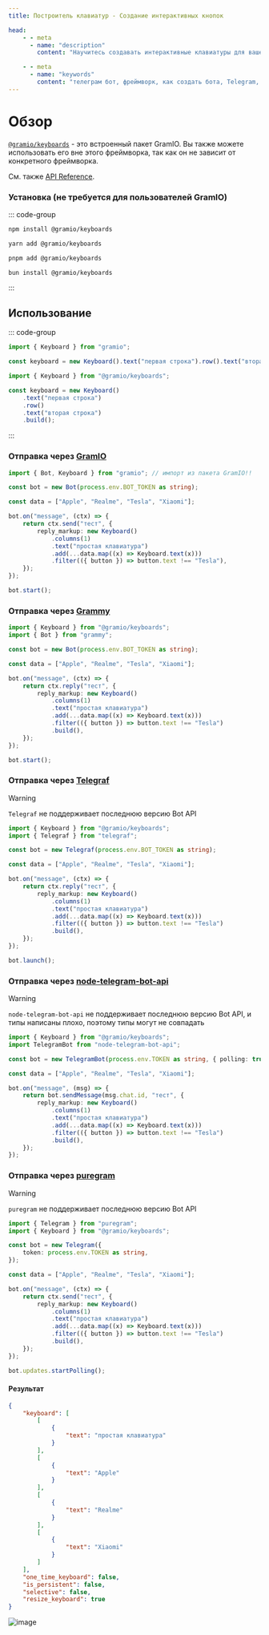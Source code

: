 ```yaml
---
title: Построитель клавиатур - Создание интерактивных кнопок

head:
    - - meta
      - name: "description"
        content: "Научитесь создавать интерактивные клавиатуры для вашего Telegram бота с помощью GramIO. Освойте обычные клавиатуры, инлайн-клавиатуры, настраиваемые макеты и продвинутые шаблоны клавиатур."

    - - meta
      - name: "keywords"
        content: "телеграм бот, фреймворк, как создать бота, Telegram, Telegram Bot API, GramIO, TypeScript, JavaScript, Node.JS, Nodejs, Deno, Bun, клавиатуры в телеграме, создание кнопок, InlineKeyboard, Keyboard, Reply keyboard, ForceReplyKeyboard, RemoveKeyboard, кнопки бота, разметка кнопок, матрица кнопок, URL кнопки, WebApp кнопки, CallbackQuery, чанки кнопок, ряды кнопок, колонки кнопок"
---
```


# Обзор

[`@gramio/keyboards`](https://github.com/gramiojs/keyboards) - это встроенный пакет GramIO. Вы также можете использовать его вне этого фреймворка, так как он не зависит от конкретного фреймворка.

См. также [API Reference](https://jsr.io/@gramio/keyboards/doc).

### Установка (не требуется для пользователей GramIO)

::: code-group

```bash [npm]
npm install @gramio/keyboards
```

```bash [yarn]
yarn add @gramio/keyboards
```

```bash [pnpm]
pnpm add @gramio/keyboards
```

```bash [bun]
bun install @gramio/keyboards
```

:::

## Использование

::: code-group

```ts twoslash [с GramIO]
import { Keyboard } from "gramio";

const keyboard = new Keyboard().text("первая строка").row().text("вторая строка");
```

```ts twoslash [без GramIO]
import { Keyboard } from "@gramio/keyboards";

const keyboard = new Keyboard()
    .text("первая строка")
    .row()
    .text("вторая строка")
    .build();
```

:::

### Отправка через [GramIO](https://gramio.dev/)

```ts
import { Bot, Keyboard } from "gramio"; // импорт из пакета GramIO!!

const bot = new Bot(process.env.BOT_TOKEN as string);

const data = ["Apple", "Realme", "Tesla", "Xiaomi"];

bot.on("message", (ctx) => {
    return ctx.send("тест", {
        reply_markup: new Keyboard()
            .columns(1)
            .text("простая клавиатура")
            .add(...data.map((x) => Keyboard.text(x)))
            .filter(({ button }) => button.text !== "Tesla"),
    });
});

bot.start();
```

### Отправка через [Grammy](https://grammy.dev/)

```ts
import { Keyboard } from "@gramio/keyboards";
import { Bot } from "grammy";

const bot = new Bot(process.env.BOT_TOKEN as string);

const data = ["Apple", "Realme", "Tesla", "Xiaomi"];

bot.on("message", (ctx) => {
    return ctx.reply("тест", {
        reply_markup: new Keyboard()
            .columns(1)
            .text("простая клавиатура")
            .add(...data.map((x) => Keyboard.text(x)))
            .filter(({ button }) => button.text !== "Tesla")
            .build(),
    });
});

bot.start();
```

### Отправка через [Telegraf](https://github.com/telegraf/telegraf)

> [!WARNING]
> `Telegraf` не поддерживает последнюю версию Bot API

```ts
import { Keyboard } from "@gramio/keyboards";
import { Telegraf } from "telegraf";

const bot = new Telegraf(process.env.BOT_TOKEN as string);

const data = ["Apple", "Realme", "Tesla", "Xiaomi"];

bot.on("message", (ctx) => {
    return ctx.reply("тест", {
        reply_markup: new Keyboard()
            .columns(1)
            .text("простая клавиатура")
            .add(...data.map((x) => Keyboard.text(x)))
            .filter(({ button }) => button.text !== "Tesla")
            .build(),
    });
});

bot.launch();
```

### Отправка через [node-telegram-bot-api](https://www.npmjs.com/package/node-telegram-bot-api)

> [!WARNING]
> `node-telegram-bot-api` не поддерживает последнюю версию Bot API, и типы написаны плохо, поэтому типы могут не совпадать

```ts
import { Keyboard } from "@gramio/keyboards";
import TelegramBot from "node-telegram-bot-api";

const bot = new TelegramBot(process.env.TOKEN as string, { polling: true });

const data = ["Apple", "Realme", "Tesla", "Xiaomi"];

bot.on("message", (msg) => {
    return bot.sendMessage(msg.chat.id, "тест", {
        reply_markup: new Keyboard()
            .columns(1)
            .text("простая клавиатура")
            .add(...data.map((x) => Keyboard.text(x)))
            .filter(({ button }) => button.text !== "Tesla")
            .build(),
    });
});
```

### Отправка через [puregram](https://puregram.cool/)

> [!WARNING]
> `puregram` не поддерживает последнюю версию Bot API

```ts
import { Telegram } from "puregram";
import { Keyboard } from "@gramio/keyboards";

const bot = new Telegram({
    token: process.env.TOKEN as string,
});

const data = ["Apple", "Realme", "Tesla", "Xiaomi"];

bot.on("message", (ctx) => {
    return ctx.send("тест", {
        reply_markup: new Keyboard()
            .columns(1)
            .text("простая клавиатура")
            .add(...data.map((x) => Keyboard.text(x)))
            .filter(({ button }) => button.text !== "Tesla")
            .build(),
    });
});

bot.updates.startPolling();
```

#### Результат

```json
{
    "keyboard": [
        [
            {
                "text": "простая клавиатура"
            }
        ],
        [
            {
                "text": "Apple"
            }
        ],
        [
            {
                "text": "Realme"
            }
        ],
        [
            {
                "text": "Xiaomi"
            }
        ]
    ],
    "one_time_keyboard": false,
    "is_persistent": false,
    "selective": false,
    "resize_keyboard": true
}
```

![image](https://github.com/gramiojs/keyboards/assets/57632712/e65e2b0a-40f0-43ae-9887-04360e6dbeab) 